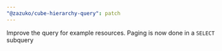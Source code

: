 ```yaml
---
"@zazuko/cube-hierarchy-query": patch
---
```


Improve the query for example resources. Paging is now done in a `SELECT` subquery
